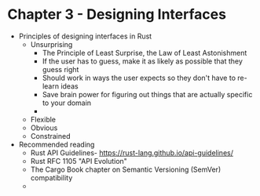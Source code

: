 # Chapter 3 - Designing Interfaces

* Principles of designing interfaces in Rust
  * Unsurprising
    * The Principle of Least Surprise, the Law of Least Astonishment
    * If the user has to guess, make it as likely as possible that they guess right
    * Should work in ways the user expects so they don't have to re-learn ideas
    * Save brain power for figuring out things that are actually specific to your domain
    * 
  * Flexible
  * Obvious
  * Constrained
* Recommended reading
  * Rust API Guidelines- https://rust-lang.github.io/api-guidelines/
  * Rust RFC 1105 "API Evolution"
  * The Cargo Book chapter on Semantic Versioning (SemVer) compatibility
  * 
